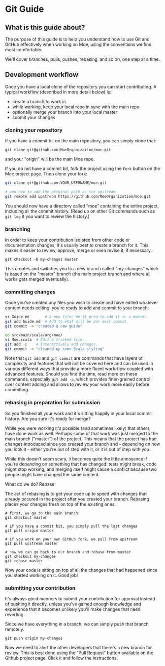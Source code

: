 Git Guide
=========

What is this guide about?
-------------------------

The purpose of this guide is to help you understand how to use Git and GitHub
effectively when working on Moe, using the conventions we find most
comfortable.

We'll cover branches, pulls, pushes, rebasing, and so on, one step at
a time.


Development workflow
--------------------

Once you have a local clone of the repository you can start contributing.
A typical workflow (described in more detail below) is:

  * create a branch to work in
  * while working, keep your local repo in sync with the main repo
  * optionally merge your branch into your local master
  * submit your changes


### cloning your repository

If you have a commit bit on the main repository, you can simply clone that:

    git clone git@github.com:MoeOrganization/moe.git

and your "origin" will be the main Moe repo.

If you do not have a commit bit, fork the project using
the `Fork` button on the Moe project page. Then clone your
fork:

```bash
git clone git@github.com:YOUR_USERNAME/moe.git

# and now to add the original path as the upstream
git remote add upstream https://github.com/MoeOrganization/moe.git
```

You should now have a directory called "moe" containing the entire project,
including all the commit history. (Read up on other Git commands
such as `git log` if you want to review the history.)


### branching

In order to keep your contribution isolated from other code or
documentation changes, it's usually best to create a branch for
it. This makes it easier to review, approve, merge or even revise it,
if necessary.

    git checkout -b my-changes master

This creates and switches you to a new branch called "my-changes"
which is based on the "master" branch (the main project branch and
where all works gets merged eventually).


### committing changes

Once you've created any files you wish to create and have edited whatever
content needs editing, you're ready to add and commit to your branch:

```bash
vi Guide.md       # A new file; We'll need to add it in a moment.
git add Guide.md  # Add to what will be our next commit.
git commit -m "created a new guide"

cd src/main/scala/org/moe/
vi Moe.scala  # Edit a tracked file.
git add -p    # Interactively add changes.
git commit -m "cleaned up some Scala styling"
```

Note that `git add` and `git commit` are commands that have layers of
complexity and features that will not be covered here and can be used in various
different ways that provide a more fluent work-flow coupled with advanced
features. Should you find the time, read more on these commands, especially
`git add -p`, which provides finer-grained control over content adding and
allows to review your work more easily before committing.


### rebasing in preparation for submission

So you finished all your work and it's sitting happily in your local commit
history. Are you sure it's ready for merge?

While you were working it's possible (and sometimes likely) that others have
done work as well. Perhaps some of that work was just merged to the main
branch ("master") of the project. This means that the project has had changes
introduced since you created your branch and - depending on how you look it -
either you're out of step with it, or it is out of step with you.

While this doesn't seem scary, it becomes quite the little annoyance if
you're depending on something that has changed: tests might break, code
might stop working, and merging itself might cause a conflict because two
people might have changed the same content.

What do we do? Rebase!

The act of rebasing is to get your code up to speed with changes that already
occured in the project after you created your branch. Rebasing places your
changes fresh on top of the existing ones.

    # first, we go to the main branch
    git checkout master

    # if you have a commit bit, you simply pull the last changes
    git pull origin master

    # if you work on your own GitHub fork, we pull from upstream
    git pull upstream master

    # now we can go back to our branch and rebase from master
    git checkout my-changes
    git rebase master

Now your code is sitting on top of all the changes that had happened since
you started working on it. Good job!

### submitting your contribution

It's always good manners to submit your contribution for approval instead of
pushing it directly, unless you've gained enough knowledge and experience that
it becomes unlikely you'll make changes that need reverting.

Since we have everything in a branch, we can simply push that branch remotely.

    git push origin my-changes

Now we need to alert the other developers that there's a new branch for review.
This is best done using the "Pull Request" button available on the Github
project page. Click it and follow the instructions.

